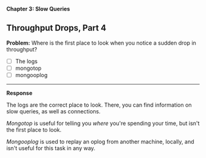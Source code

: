 
**Chapter 3: Slow Queries**
## Throughput Drops, Part 4

**Problem:**
Where is the first place to look when you notice a sudden drop in throughput?

 - [ ] The logs
 - [ ] mongotop
 - [ ] mongooplog
___
**Response**

The logs are the correct place to look. There, you can find information on slow queries, as well as connections.

*Mongotop* is useful for telling you _where_ you're spending your time, but isn't the first place to look.

*Mongooplog* is used to replay an oplog from another machine, locally, and isn't useful for this task in any way.

